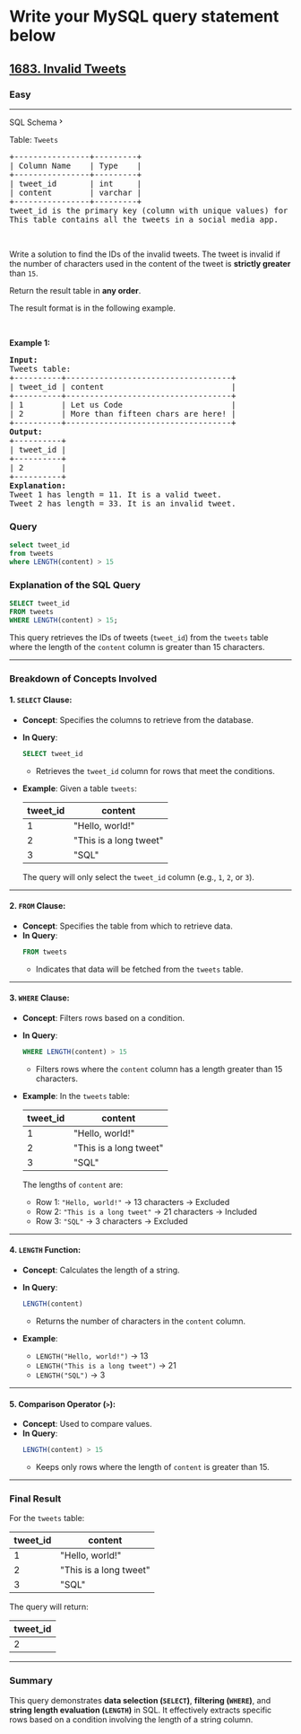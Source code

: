 # Write your MySQL query statement below
<h2><a href="https://leetcode.com/problems/invalid-tweets/">1683. Invalid Tweets</a></h2><h3>Easy</h3><hr><div class="sql-schema-wrapper__3VBi"><a class="sql-schema-link__3cEg">SQL Schema<svg viewBox="0 0 24 24" width="1em" height="1em" class="icon__1Md2"><path fill-rule="evenodd" d="M10 6L8.59 7.41 13.17 12l-4.58 4.59L10 18l6-6z"></path></svg></a></div><div><p>Table: <code>Tweets</code></p>

<pre>+----------------+---------+
| Column Name    | Type    |
+----------------+---------+
| tweet_id       | int     |
| content        | varchar |
+----------------+---------+
tweet_id is the primary key (column with unique values) for this table.
This table contains all the tweets in a social media app.
</pre>

<p>&nbsp;</p>

<p>Write a solution to find the IDs of the invalid tweets. The tweet is invalid if the number of characters used in the content of the tweet is <strong>strictly greater</strong> than <code>15</code>.</p>

<p>Return the result table in <strong>any order</strong>.</p>

<p>The result format is in the following example.</p>

<p>&nbsp;</p>
<p><strong class="example">Example 1:</strong></p>

<pre><strong>Input:</strong> 
Tweets table:
+----------+-----------------------------------+
| tweet_id | content                           |
+----------+-----------------------------------+
| 1        | Let us Code                       |
| 2        | More than fifteen chars are here! |
+----------+-----------------------------------+
<strong>Output:</strong> 
+----------+
| tweet_id |
+----------+
| 2        |
+----------+
<strong>Explanation:</strong> 
Tweet 1 has length = 11. It is a valid tweet.
Tweet 2 has length = 33. It is an invalid tweet.
</pre>
</div>

### Query
```sql []
select tweet_id
from tweets
where LENGTH(content) > 15
```
### Explanation of the SQL Query

```sql
SELECT tweet_id
FROM tweets
WHERE LENGTH(content) > 15;
```

This query retrieves the IDs of tweets (`tweet_id`) from the `tweets` table where the length of the `content` column is greater than 15 characters.

---

### Breakdown of Concepts Involved

#### 1. **`SELECT` Clause**:
   - **Concept**: Specifies the columns to retrieve from the database.
   - **In Query**:
     ```sql
     SELECT tweet_id
     ```
     - Retrieves the `tweet_id` column for rows that meet the conditions.
   - **Example**:
     Given a table `tweets`:

     | tweet_id | content               |
     |----------|-----------------------|
     | 1        | "Hello, world!"       |
     | 2        | "This is a long tweet" |
     | 3        | "SQL"                 |

     The query will only select the `tweet_id` column (e.g., `1`, `2`, or `3`).

---

#### 2. **`FROM` Clause**:
   - **Concept**: Specifies the table from which to retrieve data.
   - **In Query**:
     ```sql
     FROM tweets
     ```
     - Indicates that data will be fetched from the `tweets` table.

---

#### 3. **`WHERE` Clause**:
   - **Concept**: Filters rows based on a condition.
   - **In Query**:
     ```sql
     WHERE LENGTH(content) > 15
     ```
     - Filters rows where the `content` column has a length greater than 15 characters.

   - **Example**:
     In the `tweets` table:

     | tweet_id | content               |
     |----------|-----------------------|
     | 1        | "Hello, world!"       |
     | 2        | "This is a long tweet" |
     | 3        | "SQL"                 |

     The lengths of `content` are:
     - Row 1: `"Hello, world!"` → 13 characters → Excluded
     - Row 2: `"This is a long tweet"` → 21 characters → Included
     - Row 3: `"SQL"` → 3 characters → Excluded

---

#### 4. **`LENGTH` Function**:
   - **Concept**: Calculates the length of a string.
   - **In Query**:
     ```sql
     LENGTH(content)
     ```
     - Returns the number of characters in the `content` column.

   - **Example**:
     - `LENGTH("Hello, world!")` → 13
     - `LENGTH("This is a long tweet")` → 21
     - `LENGTH("SQL")` → 3

---

#### 5. **Comparison Operator (`>`)**:
   - **Concept**: Used to compare values.
   - **In Query**:
     ```sql
     LENGTH(content) > 15
     ```
     - Keeps only rows where the length of `content` is greater than 15.

---

### Final Result
For the `tweets` table:

| tweet_id | content               |
|----------|-----------------------|
| 1        | "Hello, world!"       |
| 2        | "This is a long tweet" |
| 3        | "SQL"                 |

The query will return:

| tweet_id |
|----------|
| 2        |

---

### Summary
This query demonstrates **data selection (`SELECT`)**, **filtering (`WHERE`)**, and **string length evaluation (`LENGTH`)** in SQL. It effectively extracts specific rows based on a condition involving the length of a string column.
